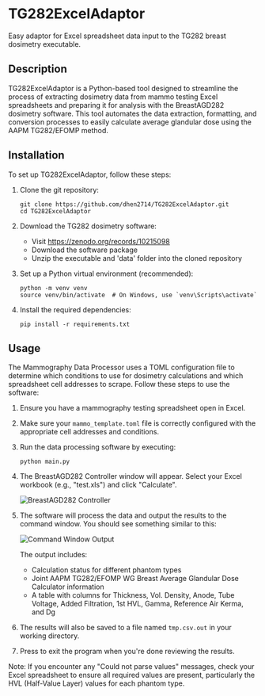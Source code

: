 # TG282ExcelAdaptor
Easy adaptor for Excel spreadsheet data input to the TG282 breast dosimetry executable.

## Description

TG282ExcelAdaptor is a Python-based tool designed to streamline the process of extracting dosimetry data from mammo testing Excel spreadsheets and preparing it for analysis with the BreastAGD282 dosimetry software. This tool automates the data extraction, formatting, and conversion processes to easily calculate average glandular dose using the AAPM TG282/EFOMP method.

## Installation

To set up TG282ExcelAdaptor, follow these steps:

1. Clone the git repository:
   ```
   git clone https://github.com/dhen2714/TG282ExcelAdaptor.git
   cd TG282ExcelAdaptor
   ```

2. Download the TG282 dosimetry software:
   - Visit https://zenodo.org/records/10215098
   - Download the software package
   - Unzip the executable and 'data' folder into the cloned repository

3. Set up a Python virtual environment (recommended):
   ```
   python -m venv venv
   source venv/bin/activate  # On Windows, use `venv\Scripts\activate`
   ```

4. Install the required dependencies:
   ```
   pip install -r requirements.txt

## Usage

The Mammography Data Processor uses a TOML configuration file to determine which conditions to use for dosimetry calculations and which spreadsheet cell addresses to scrape. Follow these steps to use the software:

1. Ensure you have a mammography testing spreadsheet open in Excel.

2. Make sure your `mammo_template.toml` file is correctly configured with the appropriate cell addresses and conditions.

3. Run the data processing software by executing:
   ```
   python main.py
   ```

4. The BreastAGD282 Controller window will appear. Select your Excel workbook (e.g., "test.xls") and click "Calculate".

   ![BreastAGD282 Controller](assets/gui.png)

5. The software will process the data and output the results to the command window. You should see something similar to this:

   ![Command Window Output](assets/example_results.png)

   The output includes:
   - Calculation status for different phantom types
   - Joint AAPM TG282/EFOMP WG Breast Average Glandular Dose Calculator information
   - A table with columns for Thickness, Vol. Density, Anode, Tube Voltage, Added Filtration, 1st HVL, Gamma, Reference Air Kerma, and Dg

6. The results will also be saved to a file named `tmp.csv.out` in your working directory.

7. Press <ENTER> to exit the program when you're done reviewing the results.

Note: If you encounter any "Could not parse values" messages, check your Excel spreadsheet to ensure all required values are present, particularly the HVL (Half-Value Layer) values for each phantom type.